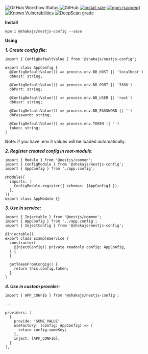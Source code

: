 ![GitHub Workflow Status](https://img.shields.io/github/workflow/status/shakajs/nestjs-config/Publish)
![GitHub](https://img.shields.io/github/license/shakajs/nestjs-config)
[![install size](https://packagephobia.now.sh/badge?p=@shakajs/nestjs-config)](https://packagephobia.now.sh/result?p=@shakajs/nestjs-config)
[![npm (scoped)](https://img.shields.io/npm/v/@shakajs/nestjs-config.svg)](https://www.npmjs.com/package/@shakajs/nestjs-config)
[![Known Vulnerabilities](https://snyk.io/test/github/shakajs/nestjs-config/badge.svg?targetFile=package.json)](https://snyk.io/test/github/shakajs/nestjs-config?targetFile=package.json)
[![DeepScan grade](https://deepscan.io/api/teams/6650/projects/8686/branches/108718/badge/grade.svg)](https://deepscan.io/dashboard#view=project&tid=6650&pid=8686&bid=108718)

**Install**

```npm i @shakajs/nestjs-config --save```

**Using**

***1. Create config file:***

```
import { ConfigDefaultValue } from '@shakajs/nestjs-config';

export class AppConfig {
  @ConfigDefaultValue(() => process.env.DB_HOST || 'localhost')
  dbHost: string;

  @ConfigDefaultValue(() => process.env.DB_PORT || '3306')
  dbPort: string;

  @ConfigDefaultValue(() => process.env.DB_USER || 'root')
  dbUser: string;
  
  @ConfigDefaultValue(() => process.env.DB_PASSWORD || '')
  dbPassword: string;
  
  @ConfigDefaultValue(() => process.env.TOKEN || '')
  token: string;
}
```
Note: if you have .env it values will be loaded automatically.

***2. Register created config in root-module:***

```
import { Module } from '@nestjs/common';
import { ConfigModule } from '@shakajs/nestjs-config';
import { AppConfig } from './app.config';

@Module({
  imports: [
    ConfigModule.register({ schemas: [AppConfig] }),
  ],
})
export class AppModule {}
```

***3. Use in service:***

```
import { Injectable } from '@nestjs/common';
import { AppConfig } from '../app.config';
import { InjectConfig } from '@shakajs/nestjs-config';

@Injectable()
export class ExampleService {
  constructor(
    @InjectConfig() private readonly config: AppConfig,
  ) {
  }
  
  getTokenFromCongig() {
    return this.config.token;
  }
}
```

***4. Use in custom provider:***

```
import { APP_CONFIG } from '@shakajs/nestjs-config';

...

providers: [  
  {
    provide: 'SOME_VALUE',
    useFactory: (config: AppConfig) => {
      return config.someKey;
    },
    inject: [APP_CONFIG],
  }
],
```
